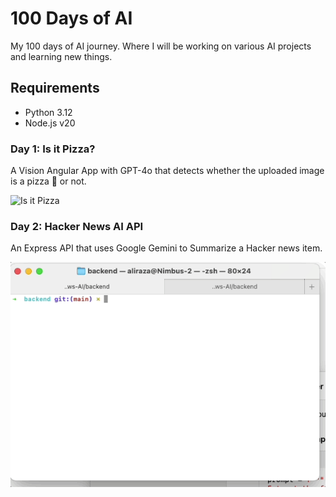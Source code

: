 # 100 Days of AI

My 100 days of AI journey. Where I will be working on various AI projects and learning new things.

## Requirements
- Python 3.12
- Node.js v20

### Day 1: Is it Pizza?
A Vision Angular App with GPT-4o that detects whether the uploaded image is a pizza 🍕 or not.

![Is it Pizza](Is-it-pizza.gif)


### Day 2: Hacker News AI API
An Express API that uses Google Gemini to Summarize a Hacker news item.

![HN AI](HN-AI.gif)

